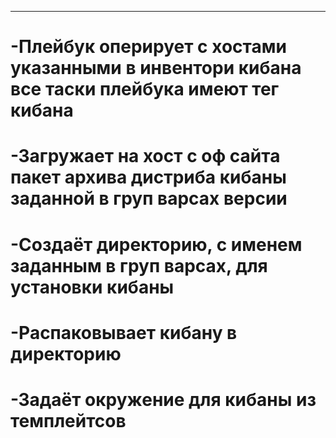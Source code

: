 ---
# -Плейбук оперирует с хостами указанными в инвентори кибана все таски плейбука имеют тег кибана
# -Загружает на хост с оф сайта пакет архива дистриба кибаны заданной в груп варсах версии
# -Создаёт директорию, с именем заданным в груп варсах, для установки кибаны
# -Распаковывает кибану в директорию
# -Задаёт окружение для кибаны из темплейтсов
